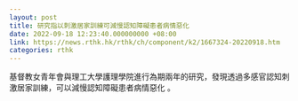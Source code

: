 ```yaml
---
layout: post
title: 研究指以刺激居家訓練可減慢認知障礙患者病情惡化
date: 2022-09-18 12:23:40.000000000 +08:00
link: https://news.rthk.hk/rthk/ch/component/k2/1667324-20220918.htm
categories: rthk
---
```


基督教女青年會與理工大學護理學院進行為期兩年的研究，發現透過多感官認知刺激居家訓練，可以減慢認知障礙患者病情惡化 。
